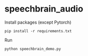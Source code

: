 # speechbrain_audio
Install packages (except Pytorch)
```
pip install -r requirements.txt
```
Run
```
python speechbrain_demo.py
```

